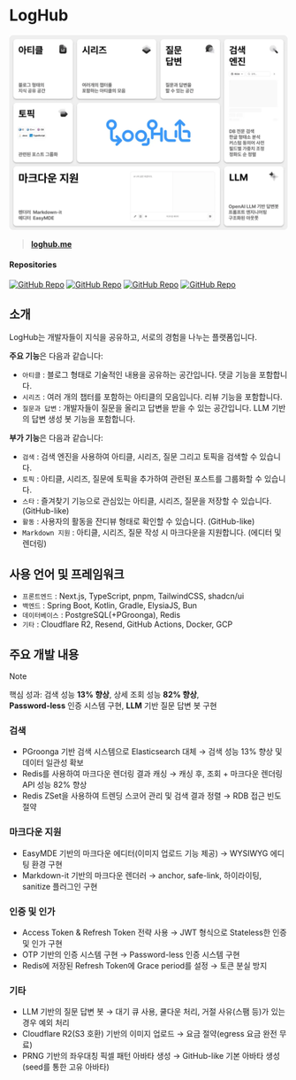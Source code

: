 # LogHub

![bento](https://raw.githubusercontent.com/loghub-me/.github/master/images/bento.webp)

> [**loghub.me**](https://loghub.me)

#### Repositories

[![GitHub Repo](https://img.shields.io/badge/GitHub-Web-f94949?style=plastic&logo=github)](https://github.com/loghub-me/web-next)
[![GitHub Repo](https://img.shields.io/badge/GitHub-API-6db240?style=plastic&logo=github)](https://github.com/loghub-me/api)
[![GitHub Repo](https://img.shields.io/badge/GitHub-Task_API-aab2ff?style=plastic&logo=github)](https://github.com/loghub-me/task-api)
[![GitHub Repo](https://img.shields.io/badge/GitHub-Markdown_Renderer-2d79c7?style=plastic&logo=github)](https://github.com/loghub-me/markdown-renderer)

## 소개

LogHub는 개발자들이 지식을 공유하고, 서로의 경험을 나누는 플랫폼입니다.

**주요 기능**은 다음과 같습니다:

- `아티클` : 블로그 형태로 기술적인 내용을 공유하는 공간입니다. 댓글 기능을 포함합니다.
- `시리즈` : 여러 개의 챕터를 포함하는 아티클의 모음입니다. 리뷰 기능을 포함합니다.
- `질문과 답변` : 개발자들이 질문을 올리고 답변을 받을 수 있는 공간입니다. LLM 기반의 답변 생성 봇 기능을 포함합니다.

**부가 기능**은 다음과 같습니다:

- `검색` : 검색 엔진을 사용하여 아티클, 시리즈, 질문 그리고 토픽을 검색할 수 있습니다.
- `토픽` : 아티클, 시리즈, 질문에 토픽을 추가하여 관련된 포스트를 그룹화할 수 있습니다.
- `스타` : 즐겨찾기 기능으로 관심있는 아티클, 시리즈, 질문을 저장할 수 있습니다. (GitHub-like)
- `활동` : 사용자의 활동을 잔디뷰 형태로 확인할 수 있습니다. (GitHub-like)
- `Markdown 지원` : 아티클, 시리즈, 질문 작성 시 마크다운을 지원합니다. (에디터 및 렌더링)

## 사용 언어 및 프레임워크

- `프론트엔드` : Next.js, TypeScript, pnpm, TailwindCSS, shadcn/ui
- `백엔드` : Spring Boot, Kotlin, Gradle, ElysiaJS, Bun
- `데이터베이스` : PostgreSQL(+PGroonga), Redis
- `기타` : Cloudflare R2, Resend, GitHub Actions, Docker, GCP

## 주요 개발 내용

> [!NOTE]
> 핵심 성과: 검색 성능 **13% 향상**, 상세 조회 성능 **82% 향상**,  
> **Password-less** 인증 시스템 구현, **LLM** 기반 질문 답변 봇 구현

### 검색

- PGroonga 기반 검색 시스템으로 Elasticsearch 대체 → 검색 성능 13% 향상 및 데이터 일관성 확보
- Redis를 사용하여 마크다운 렌더링 결과 캐싱 → 캐싱 후, 조회 + 마크다운 렌더링 API 성능 82% 향상
- Redis ZSet을 사용하여 트렌딩 스코어 관리 및 검색 결과 정렬 → RDB 접근 빈도 절약

### 마크다운 지원

- EasyMDE 기반의 마크다운 에디터(이미지 업로드 기능 제공) → WYSIWYG 에디팅 환경 구현
- Markdown-it 기반의 마크다운 렌더러 → anchor, safe-link, 하이라이팅, sanitize 플러그인 구현

### 인증 및 인가

- Access Token & Refresh Token 전략 사용 → JWT 형식으로 Stateless한 인증 및 인가 구현
- OTP 기반의 인증 시스템 구현 → Password-less 인증 시스템 구현
- Redis에 저장된 Refresh Token에 Grace period를 설정 → 토큰 분실 방지

### 기타

- LLM 기반의 질문 답변 봇 → 대기 큐 사용, 쿨다운 처리, 거절 사유(스팸 등)가 있는 경우 예외 처리
- Cloudflare R2(S3 호환) 기반의 이미지 업로드 → 요금 절약(egress 요금 완전 무료)
- PRNG 기반의 좌우대칭 픽셀 패턴 아바타 생성 → GitHub-like 기본 아바타 생성(seed를 통한 고유 아바타)
